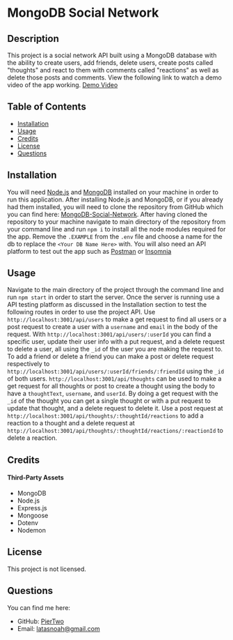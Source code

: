 # MongoDB Social Network

## Description

This project is a social network API built using a MongoDB database with the ability to create users, add friends, delete users, create posts called "thoughts" and react to them with comments called "reactions" as well as delete those posts and comments. View the following link to watch a demo video of the app working. [Demo Video](https://drive.google.com/file/d/1AgH2fw4gnSin2UAYFw-k_py7k6IwiuLt/view?usp=sharing)

## Table of Contents

- [Installation](#installation)
- [Usage](#usage)
- [Credits](#credits)
- [License](#license)
- [Questions](#questions)

## Installation

You will need [Node.js](https://nodejs.org/en/) and [MongoDB](https://www.mongodb.com/) installed on your machine in order to run this application. After installing Node.js and MongoDB, or if you already had them installed, you will need to clone the repository from GitHub which you can find here: [MongoDB-Social-Network](https://github.com/PierTwo/MongoDB-Social-Network). After having cloned the repository to your machine navigate to main directory of the repository from your command line and run `npm i` to install all the node modules required for the app. Remove the `.EXAMPLE` from the `.env` file and choose a name for the db to replace the `<Your DB Name Here>` with. You will also need an API platform to test out the app such as [Postman](https://www.postman.com/) or [Insomnia](https://insomnia.rest/)

## Usage

Navigate to the main directory of the project through the command line and run `npm start` in order to start the server. Once the server is running use a API testing platform as discussed in the Installation section to test the following routes in order to use the project API. Use `http://localhost:3001/api/users` to make a get request to find all users or a post request to create a user with a `username` and `email` in the body of the request. With `http://localhost:3001/api/users/:userId` you can find a specific user, update their user info with a put request, and a delete request to delete a user, all using the `_id` of the user you are making the request to. To add a friend or delete a friend you can make a post or delete request respectively to `http://localhost:3001/api/users/:userId/friends/:friendId` using the `_id` of both users. `http://localhost:3001/api/thoughts` can be used to make a get request for all thoughts or post to create a thought using the body to have a `thoughtText`, `username`, and `userId`. By doing a get request with the `_id` of the thought you can get a single thought or with a put request to update that thought, and a delete request to delete it. Use a post request at `http://localhost:3001/api/thoughts/:thoughtId/reactions` to add a reaction to a thought and a delete request at `http://localhost:3001/api/thoughts/:thoughtId/reactions/:reactionId` to delete a reaction.

## Credits

#### Third-Party Assets

- MongoDB
- Node.js
- Express.js
- Mongoose
- Dotenv
- Nodemon

## License

This project is not licensed.

## Questions

You can find me here:

- GitHub: [PierTwo](https://github.com/PierTwo)
- Email: <latasnoah@gmail.com>
